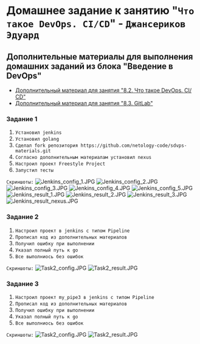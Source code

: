# Домашнее задание к занятию "`Что такое DevOps. СI/СD`" - `Джансериков Эдуард`

## Дополнительные материалы для выполнения домашних заданий из блока "Введение в DevOps"
- [Дополнительный материал для занятия "8.2. Что такое DevOps. СI/СD"](CICD/8.2-hw.md)
- [Дополнительный материал для занятия "8.3. GitLab"](https://github.com/netology-code/sdvps-materials/tree/main/gitlab)

### Задание 1

1. `Установил jenkins`
2. `Установил golang`
3. `Сделал fork репозитория https://github.com/netology-code/sdvps-materials.git`
4. `Согласно дополнительным материалам установил nexus`
5. `Настроил проект Freestyle Project`
6. `Запустил тесты`

`Скриншоты:`
![Jenkins_config_1.JPG](https://github.com/edjanserikov/devops/blob/master/img/Jenkins_config_1.JPG)
![Jenkins_config_2.JPG](https://github.com/edjanserikov/devops/blob/master/img/Jenkins_config_1.JPG)
![Jenkins_config_3.JPG](https://github.com/edjanserikov/devops/blob/master/img/Jenkins_config_1.JPG)
![Jenkins_config_4.JPG](https://github.com/edjanserikov/devops/blob/master/img/Jenkins_config_1.JPG)
![Jenkins_config_5.JPG](https://github.com/edjanserikov/devops/blob/master/img/Jenkins_config_1.JPG)
![Jenkins_result_1.JPG](https://github.com/edjanserikov/devops/blob/master/img/Jenkins_result_1.JPG)
![Jenkins_result_2.JPG](https://github.com/edjanserikov/devops/blob/master/img/Jenkins_result_2.JPG)
![Jenkins_result_3.JPG](https://github.com/edjanserikov/devops/blob/master/img/Jenkins_result_3.JPG)
![Jenkins_result_nexus.JPG](https://github.com/edjanserikov/devops/blob/master/img/Jenkins_result_nexus.JPG)

### Задание 2

1. `Настроил проект в jenkins с типом Pipeline`
2. `Прописал код из дополнительных материалов`
3. `Получил ошибку при выполнении`
4. `Указал полный путь к go`
5. `Все выполниось без ошибок`

`Скриншоты:`
![Task2_config.JPG](https://github.com/edjanserikov/devops/blob/master/img/Task2_config.JPG)
![Task2_result.JPG](https://github.com/edjanserikov/devops/blob/master/img/Task2_result.JPG)


### Задание 3

1. `Настроил проект my_pipe3 в jenkins с типом Pipeline`
2. `Прописал код из дополнительных материалов`
3. `Получил ошибку при выполнении`
4. `Указал полный путь к go`
5. `Все выполниось без ошибок`

`Скриншоты:`
![Task2_config.JPG](https://github.com/edjanserikov/devops/blob/master/img/Task2_config.JPG)
![Task2_result.JPG](https://github.com/edjanserikov/devops/blob/master/img/Task2_result.JPG)

